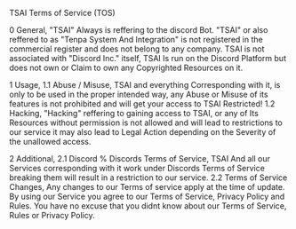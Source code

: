 TSAI Terms of Service (TOS)

0 General,
"TSAI" Always is reffering to the discord Bot.
"TSAI" or also reffered to as "Tenpa System And Integration" is not registered in the commercial register and does not belong to any company.
TSAI is not associated with "Discord Inc." itself, TSAI Is run on the Discord Platform but does not own or Claim to own any Copyrighted Resources on it.

1 Usage,
1.1 Abuse / Misuse,
TSAI and everything Corresponding with it, is only to be used in the proper intended way,
any Abuse or Misuse of its features is not prohibited and will get your access to TSAI Restricted!
1.2 Hacking,
"Hacking" reffering to gaining access to TSAI, or any of Its Resources without permission is not allowed and will lead to restrictions to our service
it may also lead to Legal Action depending on the Severity of the unallowed access.

2 Additional,
2.1 Discord % Discords Terms of Service,
TSAI And all our Services corresponding with it work under Discords Terms of Service breaking them will result in a restriction to our service.
2.2 Terms of Service Changes,
Any changes to our Terms of service apply at the time of update.
By using our Service you agree to our Terms of Service, Privacy Policy and Rules.
You have no excuse that you didnt know about our Terms of Service, Rules or Privacy Policy.
